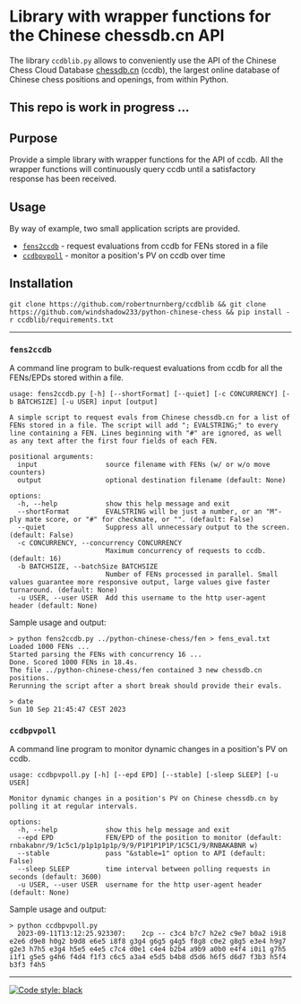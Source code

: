 # Library with wrapper functions for the Chinese chessdb.cn API

The library `ccdblib.py` allows to conveniently use the API of the Chinese Chess Cloud Database [chessdb.cn](https://chessdb.cn/query_en/) (ccdb), the largest online database of Chinese chess positions and openings, from within Python.

## This repo is work in progress ...

## Purpose

Provide a simple library with wrapper functions for the API of ccdb. All the wrapper functions will continuously query ccdb until a satisfactory response has been received.

## Usage

By way of example, two small application scripts are provided.

* [`fens2ccdb`](#fens2ccdb) - request evaluations from ccdb for FENs stored in a file
* [`ccdbpvpoll`](#ccdbpvpoll) - monitor a position's PV on ccdb over time

## Installation

```shell
git clone https://github.com/robertnurnberg/ccdblib && git clone https://github.com/windshadow233/python-chinese-chess && pip install -r ccdblib/requirements.txt
```

---

### `fens2ccdb`

A command line program to bulk-request evaluations from ccdb for all the FENs/EPDs stored within a file.

```
usage: fens2ccdb.py [-h] [--shortFormat] [--quiet] [-c CONCURRENCY] [-b BATCHSIZE] [-u USER] input [output]

A simple script to request evals from Chinese chessdb.cn for a list of FENs stored in a file. The script will add "; EVALSTRING;" to every line containing a FEN. Lines beginning with "#" are ignored, as well as any text after the first four fields of each FEN.

positional arguments:
  input                 source filename with FENs (w/ or w/o move counters)
  output                optional destination filename (default: None)

options:
  -h, --help            show this help message and exit
  --shortFormat         EVALSTRING will be just a number, or an "M"-ply mate score, or "#" for checkmate, or "". (default: False)
  --quiet               Suppress all unnecessary output to the screen. (default: False)
  -c CONCURRENCY, --concurrency CONCURRENCY
                        Maximum concurrency of requests to ccdb. (default: 16)
  -b BATCHSIZE, --batchSize BATCHSIZE
                        Number of FENs processed in parallel. Small values guarantee more responsive output, large values give faster turnaround. (default: None)
  -u USER, --user USER  Add this username to the http user-agent header (default: None)
```

Sample usage and output:
```
> python fens2ccdb.py ../python-chinese-chess/fen > fens_eval.txt
Loaded 1000 FENs ...
Started parsing the FENs with concurrency 16 ...
Done. Scored 1000 FENs in 18.4s.
The file ../python-chinese-chess/fen contained 3 new chessdb.cn positions.
Rerunning the script after a short break should provide their evals.

> date
Sun 10 Sep 21:45:47 CEST 2023
```


### `ccdbpvpoll`

A command line program to monitor dynamic changes in a position's PV on ccdb.

```
usage: ccdbpvpoll.py [-h] [--epd EPD] [--stable] [-sleep SLEEP] [-u USER]

Monitor dynamic changes in a position's PV on Chinese chessdb.cn by polling it at regular intervals.

options:
  -h, --help            show this help message and exit
  --epd EPD             FEN/EPD of the position to monitor (default: rnbakabnr/9/1c5c1/p1p1p1p1p/9/9/P1P1P1P1P/1C5C1/9/RNBAKABNR w)
  --stable              pass "&stable=1" option to API (default: False)
  --sleep SLEEP         time interval between polling requests in seconds (default: 3600)
  -u USER, --user USER  username for the http user-agent header (default: None)
```

Sample usage and output:
```
> python ccdbpvpoll.py
  2023-09-11T13:12:25.923307:    2cp -- c3c4 b7c7 h2e2 c9e7 b0a2 i9i8 e2e6 d9e8 h0g2 b9d8 e6e5 i8f8 g3g4 g6g5 g4g5 f8g8 c0e2 g8g5 e3e4 h9g7 g2e3 h7h5 e3g4 h5e5 e4e5 c7c4 d0e1 c4e4 b2b4 a9b9 a0b0 e4f4 i0i1 g7h5 i1f1 g5e5 g4h6 f4d4 f1f3 c6c5 a3a4 e5d5 b4b8 d5d6 h6f5 d6d7 f3b3 h5f4 b3f3 f4h5

```

---
[![Code style: black](https://img.shields.io/badge/code%20style-black-000000.svg)](https://github.com/psf/black)
